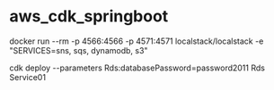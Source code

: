 # aws_cdk_springboot

docker run --rm -p 4566:4566 -p 4571:4571 localstack/localstack -e "SERVICES=sns, sqs, dynamodb, s3"

cdk deploy --parameters Rds:databasePassword=password2011 Rds Service01